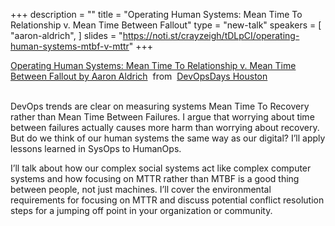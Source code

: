 +++
description = ""
title = "Operating Human Systems: Mean Time To Relationship v. Mean Time Between Fallout"
type = "new-talk"
speakers = [
        "aaron-aldrich",
]
slides = "https://noti.st/crayzeigh/tDLpCI/operating-human-systems-mtbf-v-mttr"
+++
<div class = "row">
    <div class="col">
        <div id="presentation-embed-38915169"></div>
        <script src='https://slideslive.com/embed_presentation.js'></script>
        <script>
            embed = new SlidesLiveEmbed('presentation-embed-38915169', {
                presentationId: '38915169',
                autoPlay: false // change to true to autoplay the embedded presentation
            });
        </script>
        <a href="https://slideslive.com/38915169">Operating Human Systems: Mean Time To Relationship v. Mean Time Between Fallout by Aaron Aldrich</a>&nbsp; from &nbsp;<a href="https://slideslive.com/devopsdays-houston">DevOpsDays Houston</a> 
    <br/><br/>
    </div>
</div>

DevOps trends are clear on measuring systems Mean Time To Recovery rather than Mean Time Between Failures. I argue that worrying about time between failures actually causes more harm than worrying about recovery. But do we think of our human systems the same way as our digital? I’ll apply lessons learned in SysOps to HumanOps.

I’ll talk about how our complex social systems act like complex computer systems and how focusing on MTTR rather than MTBF is a good thing between people, not just machines. I’ll cover the environmental requirements for focusing on MTTR and discuss potential conflict resolution steps for a jumping off point in your organization or community.